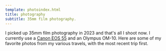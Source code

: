 ```yaml
---
template: photoindex.html
title: photography
subtitle: 35mm film photography.
---
```


I picked up 35mm film photography in 2023 and that's all I shoot now. I
currently use a [Canon EOS
55](https://h.icyphox.sh/u/icy/h/4Vh6Y75w1rWC17JRg3) and an Olympus
OM-10. Here are some of my favorite photos from my various travels, with
the most recent trip first.
